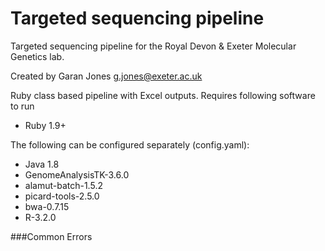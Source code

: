 # Targeted sequencing pipeline
Targeted sequencing pipeline for the Royal Devon &amp; Exeter Molecular Genetics lab. 

Created by Garan Jones g.jones@exeter.ac.uk

Ruby class based pipeline with Excel outputs. 
Requires following software to run

* Ruby 1.9+

The following can be configured separately (config.yaml):

* Java 1.8
* GenomeAnalysisTK-3.6.0
* alamut-batch-1.5.2
* picard-tools-2.5.0
* bwa-0.7.15
* R-3.2.0


###Common Errors
